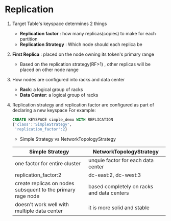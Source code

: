 # Replication	

1. Target Table's keyspace determines 2 things
	* **Replication factor** : how many replicas(copies) to make for each partition
	* **Replication Strategy** : Which node should each replica be

2. **First Replica** : placed on the node owning its token's primary range
	* Based on the replication strategy(RF>1) , other replicas will be placed on other node range

3. How nodes are configured into racks and data center
	* **Rack**: a logical group of racks
	* **Data Center**: a logical group of racks

4. Replication strategy and replication factor are configured as part of declaring a new keyspace
For example:
	```sql
	CREATE KEYSPACE simple_demo WITH REPLICATION 
	{'class':'SimpleStrategy',
	 'replication_factor':2}
	```
	* Simple Strategy vs NetworkTopologyStrategy

	|Simple Strategy| NetworkTopologyStrategy|
	|---------------|------------------------|
	|one factor for entire cluster|unquie factor for each data center|
	|replication_factor:2| dc-east:2, dc-west:3|
	|create replicas on nodes subsquent to the primary rage node|based completely on racks and data centers|
	|doesn't work well with multiple data center|it is more solid and stable |

